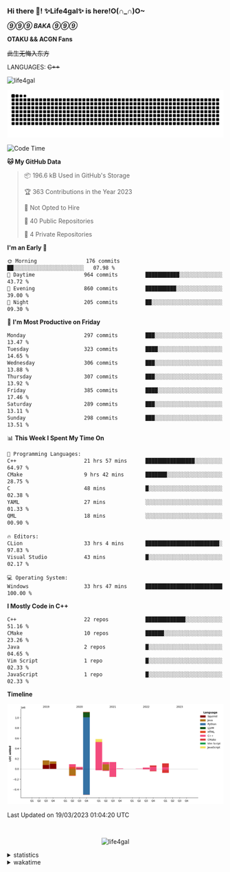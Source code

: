 ### Hi there 👋! ✨Life4gal✨ is here!O(∩_∩)O~

_**⑨⑨⑨ BAKA ⑨⑨⑨**_

**OTAKU && ACGN Fans**

~~此生无悔入东方~~

LANGUAGES: ~~C++~~

<p align="left"> <img src="https://komarev.com/ghpvc/?username=life4gal&label=Profile%20views&color=0e75b6&style=flat" alt="life4gal" /> </p>

![github contribution grid snake animation](https://raw.githubusercontent.com/Life4gal/Life4gal/snake_branch/github-contribution-grid-snake.svg)

<!--START_SECTION:waka-->
![Code Time](http://img.shields.io/badge/Code%20Time-2%2C935%20hrs%2053%20mins-blue)

**🐱 My GitHub Data** 

> 📦 196.6 kB Used in GitHub's Storage 
 > 
> 🏆 363 Contributions in the Year 2023
 > 
> 🚫 Not Opted to Hire
 > 
> 📜 40 Public Repositories 
 > 
> 🔑 4 Private Repositories 
 > 
**I'm an Early 🐤** 

```text
🌞 Morning                176 commits         ██░░░░░░░░░░░░░░░░░░░░░░░   07.98 % 
🌆 Daytime                964 commits         ███████████░░░░░░░░░░░░░░   43.72 % 
🌃 Evening                860 commits         ██████████░░░░░░░░░░░░░░░   39.00 % 
🌙 Night                  205 commits         ██░░░░░░░░░░░░░░░░░░░░░░░   09.30 % 
```
📅 **I'm Most Productive on Friday** 

```text
Monday                   297 commits         ███░░░░░░░░░░░░░░░░░░░░░░   13.47 % 
Tuesday                  323 commits         ████░░░░░░░░░░░░░░░░░░░░░   14.65 % 
Wednesday                306 commits         ███░░░░░░░░░░░░░░░░░░░░░░   13.88 % 
Thursday                 307 commits         ███░░░░░░░░░░░░░░░░░░░░░░   13.92 % 
Friday                   385 commits         ████░░░░░░░░░░░░░░░░░░░░░   17.46 % 
Saturday                 289 commits         ███░░░░░░░░░░░░░░░░░░░░░░   13.11 % 
Sunday                   298 commits         ███░░░░░░░░░░░░░░░░░░░░░░   13.51 % 
```


📊 **This Week I Spent My Time On** 

```text
💬 Programming Languages: 
C++                      21 hrs 57 mins      ████████████████░░░░░░░░░   64.97 % 
CMake                    9 hrs 42 mins       ███████░░░░░░░░░░░░░░░░░░   28.75 % 
C                        48 mins             █░░░░░░░░░░░░░░░░░░░░░░░░   02.38 % 
YAML                     27 mins             ░░░░░░░░░░░░░░░░░░░░░░░░░   01.33 % 
QML                      18 mins             ░░░░░░░░░░░░░░░░░░░░░░░░░   00.90 % 

🔥 Editors: 
CLion                    33 hrs 4 mins       ████████████████████████░   97.83 % 
Visual Studio            43 mins             █░░░░░░░░░░░░░░░░░░░░░░░░   02.17 % 

💻 Operating System: 
Windows                  33 hrs 47 mins      █████████████████████████   100.00 % 
```

**I Mostly Code in C++** 

```text
C++                      22 repos            █████████████░░░░░░░░░░░░   51.16 % 
CMake                    10 repos            ██████░░░░░░░░░░░░░░░░░░░   23.26 % 
Java                     2 repos             █░░░░░░░░░░░░░░░░░░░░░░░░   04.65 % 
Vim Script               1 repo              █░░░░░░░░░░░░░░░░░░░░░░░░   02.33 % 
JavaScript               1 repo              █░░░░░░░░░░░░░░░░░░░░░░░░   02.33 % 
```



**Timeline**

![Lines of Code chart](https://raw.githubusercontent.com/Life4gal/Life4gal/main/assets/bar_graph.png)


 Last Updated on 19/03/2023 01:04:20 UTC
<!--END_SECTION:waka-->

<img src="https://wakatime.com/share/@Life4gal/86c21846-f841-4004-aed1-e1165eb797d6.svg?sanitize=true" alt=""/>

<p align="center"> <img src="./images/⑨.jpg" alt="life4gal" /> </p>

<details>
	<summary>statistics</summary>
	<img src="https://github-profile-trophy.vercel.app/?username=life4gal" alt=""/>
	<img src="https://github-readme-stats.life4gal.vercel.app/api/top-langs/?username=Life4gal&hide=html&show_icons=true&theme=synthwave&cache_seconds=1800" alt=""/>
	<img src="https://github-readme-stats.life4gal.vercel.app/api?username=Life4gal&show_icons=true&theme=synthwave&cache_seconds=1800" alt=""/>
</details>

<details>
	<summary>wakatime</summary>
	<img src="https://wakatime.com/share/@Life4gal/404666b2-d1ff-4388-94e0-a1935d341f14.svg?sanitize=true" alt=""/>
	<img src="https://wakatime.com/share/@Life4gal/972212ce-6084-4d98-a326-1997606ddf37.svg?sanitize=true" alt=""/>
	<img src="https://wakatime.com/share/@Life4gal/7ae4ead0-e1fd-412a-afcb-da977a5ae5e9.svg?sanitize=true" alt=""/>
</details>
